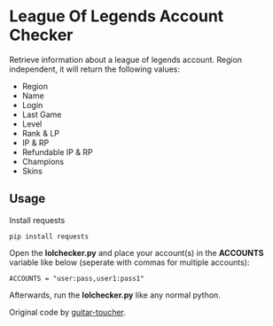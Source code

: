 # League Of Legends Account Checker
Retrieve information about a league of legends account. Region independent, it will return the following values:

* Region
* Name
* Login
* Last Game
* Level
* Rank & LP
* IP & RP
* Refundable IP & RP
* Champions
* Skins

## Usage

Install requests

```
pip install requests
```

Open the **lolchecker.py** and place your account(s) in the **ACCOUNTS** variable like below (seperate with commas for multiple accounts):

```
ACCOUNTS = "user:pass,user1:pass1"
```

Afterwards, run the **lolchecker.py** like any normal python.

Original code by [guitar-toucher](https://github.com/guitar-toucher).
